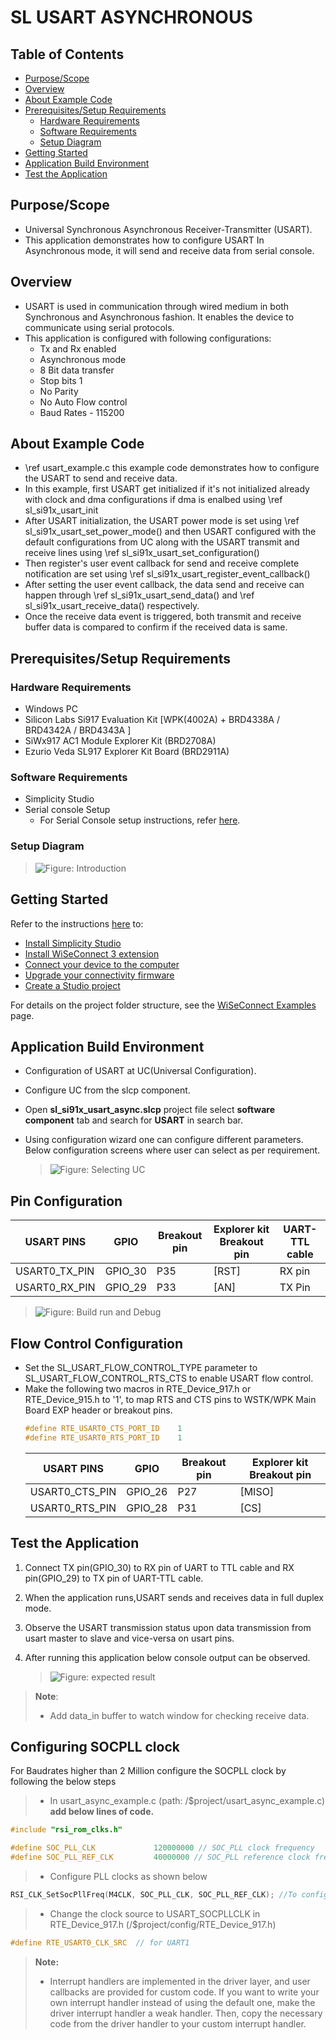 # SL USART ASYNCHRONOUS

## Table of Contents

- [Purpose/Scope](#purposescope)
- [Overview](#overview)
- [About Example Code](#about-example-code)
- [Prerequisites/Setup Requirements](#prerequisitessetup-requirements)
  - [Hardware Requirements](#hardware-requirements)
  - [Software Requirements](#software-requirements)
  - [Setup Diagram](#setup-diagram)
- [Getting Started](#getting-started)
- [Application Build Environment](#application-build-environment)
- [Test the Application](#test-the-application)

## Purpose/Scope

- Universal Synchronous Asynchronous Receiver-Transmitter (USART).
- This application demonstrates how to configure USART In Asynchronous mode, it will send and receive data from serial console.
## Overview

- USART is used in communication through wired medium in both Synchronous and Asynchronous fashion. It enables the device to communicate using serial protocols.
- This application is configured with following configurations:
  - Tx and Rx enabled
  - Asynchronous mode
  - 8 Bit data transfer
  - Stop bits 1
  - No Parity
  - No Auto Flow control
  - Baud Rates - 115200

## About Example Code

- \ref usart_example.c this example code demonstrates how to configure the USART to send and receive data.
- In this example, first USART get initialized if it's not initialized already with clock and dma configurations if dma is
  enalbed using \ref sl_si91x_usart_init
- After USART initialization, the USART power mode is set using \ref sl_si91x_usart_set_power_mode() and then USART configured with the default configurations from UC along with the USART transmit and receive lines using \ref sl_si91x_usart_set_configuration()
- Then register's user event callback for send and receive complete notification are set using
  \ref sl_si91x_usart_register_event_callback()
- After setting the user event callback, the data send and receive can happen through \ref sl_si91x_usart_send_data() and
  \ref sl_si91x_usart_receive_data() respectively.
- Once the receive data event is triggered, both transmit and receive buffer data is compared to confirm if the received data is
  same.

## Prerequisites/Setup Requirements

### Hardware Requirements

- Windows PC
- Silicon Labs Si917 Evaluation Kit [WPK(4002A) + BRD4338A / BRD4342A / BRD4343A ]
- SiWx917 AC1 Module Explorer Kit (BRD2708A)
- Ezurio Veda SL917 Explorer Kit Board (BRD2911A)

### Software Requirements

- Simplicity Studio
- Serial console Setup
  - For Serial Console setup instructions, refer [here](https://docs.silabs.com/wiseconnect/latest/wiseconnect-developers-guide-developing-for-silabs-hosts/#console-input-and-output).

### Setup Diagram

> ![Figure: Introduction](resources/readme/setupdiagram.png)

## Getting Started

Refer to the instructions [here](https://docs.silabs.com/wiseconnect/latest/wiseconnect-getting-started/) to:

- [Install Simplicity Studio](https://docs.silabs.com/wiseconnect/latest/wiseconnect-developers-guide-developing-for-silabs-hosts/#install-simplicity-studio)
- [Install WiSeConnect 3 extension](https://docs.silabs.com/wiseconnect/latest/wiseconnect-developers-guide-developing-for-silabs-hosts/#install-the-wi-se-connect-3-extension)
- [Connect your device to the computer](https://docs.silabs.com/wiseconnect/latest/wiseconnect-developers-guide-developing-for-silabs-hosts/#connect-si-wx91x-to-computer)
- [Upgrade your connectivity firmware ](https://docs.silabs.com/wiseconnect/latest/wiseconnect-developers-guide-developing-for-silabs-hosts/#update-si-wx91x-connectivity-firmware)
- [Create a Studio project ](https://docs.silabs.com/wiseconnect/latest/wiseconnect-developers-guide-developing-for-silabs-hosts/#create-a-project)

For details on the project folder structure, see the [WiSeConnect Examples](https://docs.silabs.com/wiseconnect/latest/wiseconnect-examples/#example-folder-structure) page.

## Application Build Environment

- Configuration of USART at UC(Universal Configuration).
- Configure UC from the slcp component.
- Open **sl_si91x_usart_async.slcp** project file select **software component** tab and search for **USART** in search bar.
- Using configuration wizard one can configure different parameters. Below configuration screens where user can select as per requirement.

  > ![Figure: Selecting UC](resources/uc_screen/usart_uc.png)

## Pin Configuration

  | USART PINS     | GPIO    | Breakout pin  | Explorer kit Breakout pin | UART-TTL cable |
  | -------------- | ------- | ------------- | -------------- | ------------- |
  | USART0_TX_PIN  | GPIO_30 |     P35       |      [RST]     | RX pin         |
  | USART0_RX_PIN  | GPIO_29 |     P33       |      [AN]      | TX Pin         | 


 > ![Figure: Build run and Debug](resources/readme/image513d.png)

## Flow Control Configuration

- Set the SL_USART_FLOW_CONTROL_TYPE parameter to SL_USART_FLOW_CONTROL_RTS_CTS to enable USART flow control.
- Make the following two macros in RTE_Device_917.h or RTE_Device_915.h  to '1', to map RTS and CTS pins to WSTK/WPK Main Board EXP header or breakout pins.
  ```C
  #define RTE_USART0_CTS_PORT_ID    1
  #define RTE_USART0_RTS_PORT_ID    1
  ```
  | USART PINS     | GPIO    | Breakout pin  | Explorer kit Breakout pin|
  | -------------- | ------- | ------------- | ------------------------ |
  | USART0_CTS_PIN | GPIO_26 |     P27       |           [MISO]         |
  | USART0_RTS_PIN | GPIO_28 |     P31       |           [CS]           |

## Test the Application

1. Connect TX pin(GPIO_30) to RX pin of UART to TTL cable and RX pin(GPIO_29) to TX pin of UART-TTL cable.
2. When the application runs,USART sends and receives data in full duplex mode.
3.  Observe the USART transmission status upon data transmission from usart master to slave and vice-versa on usart pins.
4. After running this application below console output can be observed.

    > ![Figure: expected result](resources/readme/output_console_usart_async.png)
>
> **Note**:
>
>- Add data_in buffer to watch window for checking receive data.

## Configuring SOCPLL clock
For Baudrates higher than 2 Million configure the SOCPLL clock by following the below steps
>- In usart_async_example.c (path: /$project/usart_async_example.c) **add below lines of code.**
```c
#include "rsi_rom_clks.h"

#define SOC_PLL_CLK             120000000 // SOC_PLL clock frequency
#define SOC_PLL_REF_CLK         40000000 // SOC_PLL reference clock frequency
```
>- Configure PLL clocks as shown below
```c
RSI_CLK_SetSocPllFreq(M4CLK, SOC_PLL_CLK, SOC_PLL_REF_CLK); //To configure SOCPLL clock frequency
```
>- Change the clock source to USART_SOCPLLCLK in RTE_Device_917.h (/$project/config/RTE_Device_917.h)
```c
#define RTE_USART0_CLK_SRC  // for UART1
```

> **Note:**
>
> - Interrupt handlers are implemented in the driver layer, and user callbacks are provided for custom code. If you want to write your own interrupt handler instead of using the default one, make the driver interrupt handler a weak handler. Then, copy the necessary code from the driver handler to your custom interrupt handler.
